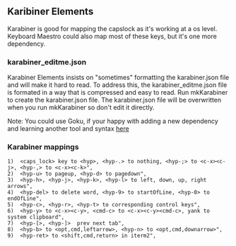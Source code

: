 ## Karibiner Elements

Karabiner is good for mapping the capslock as it's working at a os level.
Keyboard Maestro could also map most of these keys, but it's one more dependency.

### karabiner_editme.json
Karabiner Elements insists on "sometimes" formatting the karabiner.json file and will make it hard to read.
To address this, the karabiner_editme.json file is formated in a way that is compressed and easy to read. Run mkKarabiner to create the karabiner.json file.
The karabiner.json file will be overwritten when you run mkKarabiner so don't edit it directly.


Note: You could use Goku, if your happy with adding a new dependency and learning another tool and syntax [here](https://github.com/yqrashawn/GokuRakuJoudo)

### Karabiner mappings

```
1)  <caps_lock> key to <hyp>, <hyp-.> to nothing, <hyp-;> to <c-x><c-j>, <hyp-,> to <c-x><c-k>",
2)  <hyp-u> to pageup, <hyp-d> to pagedown",
3)  <hyp-h>, <hyp-j>, <hyp-k>, <hyp-l> to left, down, up, right arrows",
4)  <hyp-del> to delete word, <hyp-9> to startOfLine, <hyp-0> to endOfLine",
5)  <hyp-c>, <hyp-r>, <hyp-t> to corresponding control keys",
6)  <hyp-y> to <c-x><c-y>, <cmd-c> to <c-x><c-y><cmd-c>, yank to system clipboard",
7)  <hyp-[>, <hyp-]>  prev next tab",
8)  <hyp-b> to <opt,cmd,leftarrow>, <hyp-n> to <opt,cmd,downarrow>",
9)  <hyp-ret> to <shift,cmd,return> in iterm2",
```
